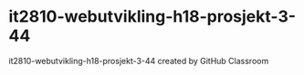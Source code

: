 # it2810-webutvikling-h18-prosjekt-3-44
it2810-webutvikling-h18-prosjekt-3-44 created by GitHub Classroom
